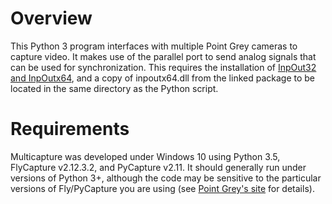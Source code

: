 # Overview
This Python 3 program interfaces with multiple Point Grey cameras to capture video. It makes use of the parallel port to send analog signals that can be used for synchronization. This requires the installation of [InpOut32 and InpOutx64](http://www.highrez.co.uk/downloads/inpout32/), and a copy of inpoutx64.dll from the linked package to be located in the same directory as the Python script.

# Requirements
Multicapture was developed under Windows 10 using Python 3.5, FlyCapture v2.12.3.2, and PyCapture v2.11. It should generally run under versions of Python 3+, although the code may be sensitive to the particular versions of Fly/PyCapture you are using (see [Point Grey's site](https://www.ptgrey.com/support/downloads) for details).

